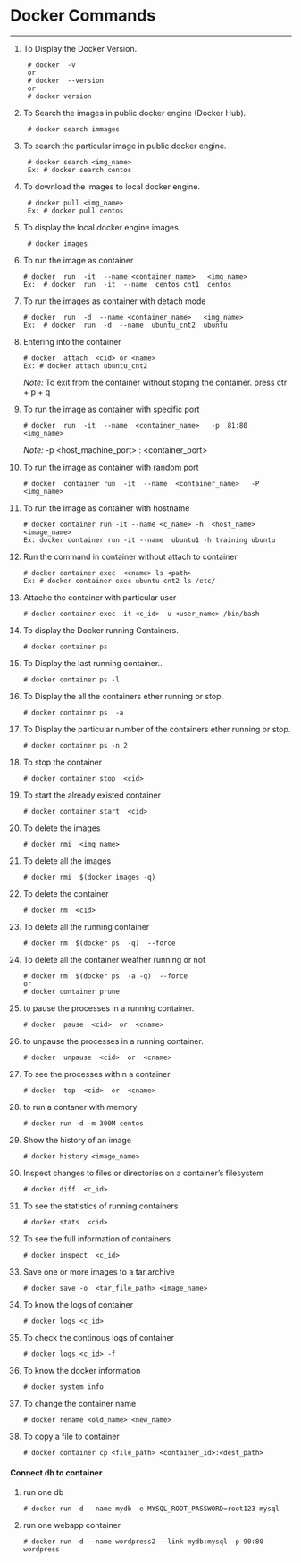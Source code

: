 # Docker Commands
---

1. To Display the Docker Version.
   ~~~
    # docker  -v	
    or	
    # docker  --version
    or
    # docker version
   ~~~

2. To Search  the images in public docker engine (Docker Hub).		
   ~~~
    # docker search immages
   ~~~

3. To search the particular image in public docker engine.	 
   ~~~
    # docker search <img_name>
    Ex: # docker search centos
   ~~~

4. To download the images to local docker engine.
   ~~~			
    # docker pull <img_name>
	Ex: # docker pull centos
   ~~~

5. To display the local docker engine images.	
   ~~~
    # docker images
   ~~~

6. To run the image as container
   ~~~
   # docker  run  -it  --name <container_name>   <img_name>   
   Ex:  # docker  run  -it  --name  centos_cnt1  centos   
   ~~~ 

7. To run the images as container with detach mode
    ~~~
    # docker  run  -d  --name <container_name>   <img_name>   
    Ex:  # docker  run  -d  --name  ubuntu_cnt2  ubuntu  
    ~~~

8. Entering into the container
    ~~~
    # docker  attach  <cid> or <name>
    Ex: # docker attach ubuntu_cnt2
    ~~~
    *Note:* To exit from the container without stoping the container.
    press ctr + p + q

9. To run the image as container with specific port
    ~~~
    # docker  run  -it  --name  <container_name>   -p  81:80  <img_name>
    ~~~
    *Note:* -p <host_machine_port> : <container_port>

10. To run the image as container with random port
    ~~~
    # docker  container run  -it  --name  <container_name>   -P  <img_name>
    ~~~

11. To run the image as container with hostname
    ~~~
    # docker container run -it --name <c_name> -h  <host_name>  <image_name>
    Ex: docker container run -it --name  ubuntu1 -h training ubuntu  
    ~~~
    
12. Run the command in container without attach to container
    ~~~
    # docker container exec  <cname> ls <path>
    Ex: # docker container exec ubuntu-cnt2 ls /etc/
    ~~~

13. Attache the container with particular user
    ~~~
    # docker container exec -it <c_id> -u <user_name> /bin/bash 
    ~~~

14. To display the Docker running Containers.
    ~~~
    # docker container ps 
    ~~~

15. To Display the last running container..
    ~~~
    # docker container ps -l
    ~~~

16. To Display the all the containers ether running or stop.
    ~~~
    # docker container ps  -a
    ~~~

17. To Display the particular number of the containers ether running or stop.
    ~~~
    # docker container ps -n 2
    ~~~

18. To stop the container
    ~~~
    # docker container stop  <cid>
    ~~~

19. To start the already existed container
    ~~~
    # docker container start  <cid>
    ~~~
20. To delete the images
    ~~~
    # docker rmi  <img_name>
    ~~~

21. To delete all the images
    ~~~
    # docker rmi  $(docker images -q)
    ~~~
 
22. To delete the container
    ~~~
    # docker rm  <cid>
    ~~~

23. To delete all the running container
  
    ~~~
    # docker rm  $(docker ps  -q)  --force
    ~~~

24. To delete all the container weather running or not
    ~~~
    # docker rm  $(docker ps  -a -q)  --force 
    or
    # docker container prune
    ~~~

25. to pause the processes in a running container.
    ~~~
    # docker  pause  <cid>  or  <cname>
    ~~~

26. to unpause the processes in a running container.
    ~~~
    # docker  unpause  <cid>  or  <cname>
    ~~~
27. To see the processes within a container
    ~~~
    # docker  top  <cid>  or  <cname>
    ~~~

28. to run a contaner with memory
    ~~~
    # docker run -d -m 300M centos
    ~~~

29. Show the history of an image
    ~~~
    # docker history <image_name>
    ~~~
    
32. Inspect changes to files or directories on a container’s filesystem
    ~~~
    # docker diff  <c_id>
    ~~~
    
30. To see the statistics of running containers
    ~~~
    # docker stats  <cid>
    ~~~

31. To see the full information of containers
    ~~~
    # docker inspect  <c_id>
    ~~~

33. Save one or more images to a tar archive
    ~~~
    # docker save -o  <tar_file_path> <image_name>
    ~~~

34. To know the logs of container
    ~~~
    # docker logs <c_id>
    ~~~

35. To check the continous logs of container
    ~~~
    # docker logs <c_id> -f
    ~~~

36. To know the docker information
    ~~~
    # docker system info
    ~~~

37. To change the container name
    ~~~
    # docker rename <old_name> <new_name>
    ~~~ 

38. To copy a file to container
    ~~~
    # docker container cp <file_path> <container_id>:<dest_path>
    ~~~ 

#### Connect db to container
1. run one db
    ~~~
    # docker run -d --name mydb -e MYSQL_ROOT_PASSWORD=root123 mysql
    ~~~
2. run one webapp container 
    ~~~
    # docker run -d --name wordpress2 --link mydb:mysql -p 90:80 wordpress
    ~~~
  
